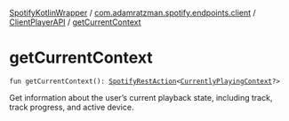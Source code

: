 [SpotifyKotlinWrapper](../../index.md) / [com.adamratzman.spotify.endpoints.client](../index.md) / [ClientPlayerAPI](index.md) / [getCurrentContext](./get-current-context.md)

# getCurrentContext

`fun getCurrentContext(): `[`SpotifyRestAction`](../../com.adamratzman.spotify.main/-spotify-rest-action/index.md)`<`[`CurrentlyPlayingContext`](../../com.adamratzman.spotify.utils/-currently-playing-context/index.md)`?>`

Get information about the user’s current playback state, including track, track progress, and active device.


